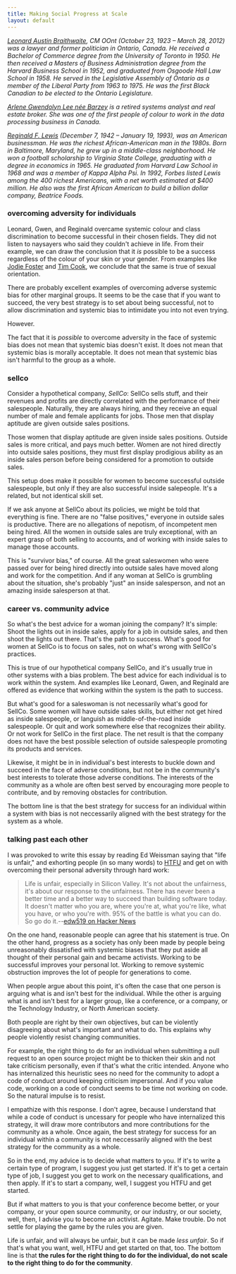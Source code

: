 ```yaml
---
title: Making Social Progress at Scale
layout: default
---
```


*[Leonard Austin Braithwaite][1], CM OOnt (October 23, 1923 – March 28, 2012) was a lawyer and former politician in Ontario, Canada. He received a Bachelor of Commerce degree from the University of Toronto in 1950. He then received a Masters of Business Administration degree from the Harvard Business School in 1952, and graduated from Osgoode Hall Law School in 1958. He served in the Legislative Assembly of Ontario as a member of the Liberal Party from 1963 to 1975. He was the first Black Canadian to be elected to the Ontario Legislature.*

[1]: https://en.wikipedia.org/wiki/Leonard_Braithwaite

*[Arlene Gwendolyn Lee née Barzey][2] is a retired systems analyst and real estate broker. She was one of the first people of colour to work in the data processing business in Canada.*

[2]: http://braythwayt.com/posterous/2012/03/29/a-womans-story.html "A Woman's Story"

*[Reginald F. Lewis][3] (December 7, 1942 – January 19, 1993), was an American businessman. He was the richest African-American man in the 1980s. Born in Baltimore, Maryland, he grew up in a middle-class neighborhood. He won a football scholarship to Virginia State College, graduating with a degree in economics in 1965. He graduated from Harvard Law School in 1968 and was a member of Kappa Alpha Psi. In 1992, Forbes listed Lewis among the 400 richest Americans, with a net worth estimated at $400 million. He also was the first African American to build a billion dollar company, Beatrice Foods.*

[3]: https://en.wikipedia.org/wiki/Reginald_Lewis

### overcoming adversity for individuals

Leonard, Gwen, and Reginald overcame systemic colour and class discrimination to become successful in their chosen fields. They did not listen to naysayers who said they couldn't achieve in life. From their example, we can draw the conclusion that it *is* possible to be a success regardless of the colour of your skin or your gender. From examples like [Jodie Foster][5] and [Tim Cook][4], we conclude that the same is true of sexual orientation.

[4]: https://en.wikipedia.org/wiki/Tim_Cook
[5]: https://en.wikipedia.org/wiki/Jodie_Foster

There are probably excellent examples of overcoming adverse systemic bias for other marginal groups. It seems to be the case that if you want to succeed, the very best strategy is to set about being successful, not to allow discrimination and systemic bias to intimidate you into not even trying.

However.

The fact that it is *possible* to overcome adversity in the face of systemic bias does not mean that systemic bias doesn't exist. It does not mean that systemic bias is morally acceptable. It does not mean that systemic bias isn't harmful to the group as a whole.

### sellco

Consider a hypothetical company, _SellCo_: SellCo sells stuff, and their revenues and profits are directly correlated with the performance of their salespeople. Naturally, they are always hiring, and they receive an equal number of male and female applicants for jobs. Those men that display aptitude are given outside sales positions.

Those women that display aptitude are given inside sales positions. Outside sales is more critical, and pays much better. Women are not hired directly into outside sales positions, they must first display prodigious ability as an inside sales person before being considered for a promotion to outside sales.

This setup does make it possible for women to become successful outside salespeople, but only if they are also successful inside salepeople. It's a related, but not identical skill set. 

If we ask anyone at SellCo about its policies, we might be told that everything is fine. There are no "false positives," everyone in outside sales is productive. There are no allegations of nepotism, of incompetent men being hired. All the women in outside sales are truly exceptional, with an expert grasp of both selling to accounts, and of working with inside sales to manage those accounts.

This is "survivor bias," of course. All the great saleswomen who were passed over for being hired directly into outside sales have moved along and work for the competition. And if any woman at SellCo is grumbling about the situation, she's probably "just" an inside salesperson, and not an amazing inside salesperson at that.

### career vs. community advice

So what's the best advice for a woman joining the company? It's simple: Shoot the lights out in inside sales, apply for a job in outside sales, and then shoot the lights out there. That's the path to success. What's good for women at SellCo is to focus on sales, not on what's wrong with SellCo's practices.

This is true of our hypothetical company SellCo, and it's usually true in other systems with a bias problem. The best advice for each individual is to work within the system. And examples like Leonard, Gwen, and Reginald are offered as evidence that working within the system is the path to success.

But what's good for a saleswoman is not necessarily what's good for SellCo. Some women will have outside sales skills, but either not get hired as inside salespeople, or languish as middle-of-the-road inside salespeople. Or quit and work somewhere else that recognizes their ability. Or not work for SellCo in the first place. The net result is that the company does not have the best possible selection of outside salespeople promoting its products and services.

Likewise, it might be in in individual's best interests to buckle down and succeed in the face of adverse conditions, but not be in the community's best interests to tolerate those adverse conditions. The interests of the community as a whole are often best served by encouraging more people to contribute, and by removing obstacles for contribution.

The bottom line is that the best strategy for success for an individual within a system with bias is not neccessarily aligned with the best strategy for the system as a whole.

### talking past each other

I was provoked to write this essay by reading Ed Weissman saying that "life is unfair," and exhorting people (in so many words) to [HTFU] and get on with overcoming their personal adversity through hard work:

[HTFU]: https://www.youtube.com/watch?v=1EY7lYRneHc "Harden the Fuck Up, Australia!"

> Life is unfair, especially in Silicon Valley. It's not about the unfairness, it's about our response to the unfairness. There has never been a better time and a better way to succeed than building software today. It doesn't matter who you are, where you're at, what you're like, what you have, or who you're with. 95% of the battle is what you can do. So go do it.--[edw519 on Hacker News][519]

[519]: https://news.ycombinator.com/item?id=10412732

On the one hand, reasonable people can agree that his statement is true. On the other hand, progress as a society has only been made by people being unreasonably dissatisfied with systemic biases that they put aside all thought of their personal gain and became activists. Working to be successful improves your personal lot. Working to remove systemic obstruction improves the lot of people for generations to come.

When people argue about this point, it's often the case that one person is arguing what is and isn't best for the individual. While the other is arguing what is and isn't best for a larger group, like a conference, or a company, or the Technology Industry, or North American society.

Both people are right by their own objectives, but can be violently disagreeing about what's important and what to do. This explains why people violently resist changing communities.

For example, the right thing to do for an individual when submitting a pull request to an open source project might be to thicken their skin and not take criticism personally, even if that's what the critic intended. Anyone who has internalized this heuristic sees no need for the community to adopt a code of conduct around keeping criticism impersonal. And if you value code, working on a code of conduct seems to be time not working on code. So the natural impulse is to resist.

I empathize with this response. I don't agree, because I understand that while a code of conduct is uncessary for people who have internalized this strategy, it will draw more contributors and more contributions for the community as a whole. Once again, the best strategy for success for an individual within a community is not neccessarily aligned with the best strategy for the community as a whole.

So in the end, my advice is to decide what matters to you. If it's to write a certain type of program, I suggest you just get started. If it's to get a certain type of job, I suggest you get to work on the necessary qualifications, and then apply. If it's to start a company, well, I suggest you HTFU and get started.

But if what matters to you is that your conference become better, or your company, or your open source community, or our industry, or our society, well, then, I advise you to become an activist. Agitate. Make trouble. Do not settle for playing the game by the rules you are given.

Life is unfair, and will always be unfair, but it can be made *less unfair*. So if that's what you want, well, HTFU and get started on that, too. The bottom line is that **the rules for the right thing to do for the individual, do not scale to the right thing to do for the community**.

